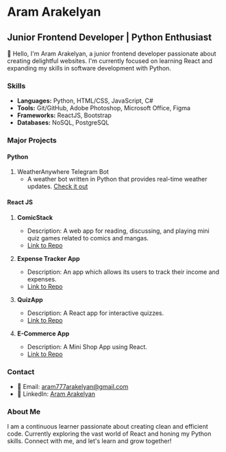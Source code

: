<!---
AramArakelyan777/AramArakelyan777 is a ✨ special ✨ repository because its `README.md` (this file) appears on your GitHub profile.
You can click the Preview link to take a look at your changes.
--->
# Aram Arakelyan

## Junior Frontend Developer | Python Enthusiast

👋 Hello, I'm Aram Arakelyan, a junior frontend developer passionate about creating delightful websites. I'm currently focused on learning React and expanding my skills in software development with Python.

### Skills

- **Languages:** Python, HTML/CSS, JavaScript, C#
- **Tools:** Git/GitHub, Adobe Photoshop, Microsoft Office, Figma
- **Frameworks:** ReactJS, Bootstrap
- **Databases:** NoSQL, PostgreSQL

### Major Projects

#### Python
1. WeatherAnywhere Telegram Bot
   - A weather bot written in Python that provides real-time weather updates. [Check it out](https://github.com/AramArakelyan777/weather-telegram-bot)

#### React JS
1. **ComicStack**
   - Description: A web app for reading, discussing, and playing mini quiz games related to comics and mangas.
   - [Link to Repo](https://github.com/AramArakelyan777/comicstack-app)
     
2. **Expense Tracker App**
   - Description: An app which allows its users to track their income and expenses.
   - [Link to Repo](https://github.com/AramArakelyan777/expense-tracker-app)
     
3. **QuizApp**
   - Description: A React app for interactive quizzes.
   - [Link to Repo](https://github.com/AramArakelyan777/react-quiz)

4. **E-Commerce App**
   - Description: A Mini Shop App using React.
   - [Link to Repo](https://github.com/AramArakelyan777/react-shop-app)

### Contact

- 📧 Email: aram777arakelyan@gmail.com
- 💼 LinkedIn: [Aram Arakelyan](https://www.linkedin.com/in/aram-arakelyan-632227282/)

### About Me

I am a continuous learner passionate about creating clean and efficient code. Currently exploring the vast world of React and honing my Python skills. Connect with me, and let's learn and grow together!
